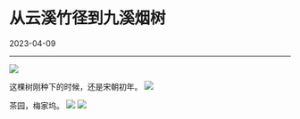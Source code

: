 # 从云溪竹径到九溪烟树

2023-04-09  


---


![](https://imgurl.zishu.me/images/2023/04/09/6432b7a078896.webp)

这棵树刚种下的时候，还是宋朝初年。
![](https://imgurl.zishu.me/images/2023/04/09/6432315a727fa.webp)

茶园，梅家坞。
![](https://imgurl.zishu.me/images/2023/04/09/643234a9762e9.webp)
![](https://imgurl.zishu.me/images/2023/04/09/643234a9aedfb.webp)